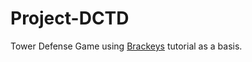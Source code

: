 # Project-DCTD
 Tower Defense Game using [Brackeys](https://www.youtube.com/playlist?list=PLPV2KyIb3jR4u5jX8za5iU1cqnQPmbzG0) tutorial as a basis.
 
